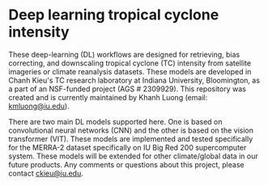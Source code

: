 # Deep learning tropical cyclone intensity
These deep-learning (DL) workflows are designed for retrieving, bias correcting, and downscaling tropical cyclone (TC) intensity from satellite imageries or climate reanalysis datasets. These models are developed in Chanh Kieu's TC research laboratory at Indiana University, Bloomington, as a part of an NSF-funded project (AGS \# 2309929). This repository was created and is currently maintained by Khanh Luong (email: kmluong@iu.edu).  

There are two main DL models supported here. One is based on convolutional neural networks (CNN) and the other is based on the vision transformer (VIT). These models are implemented and tested specifically for the MERRA-2 dataset specifically on IU Big Red 200 supercomputer system. These models will be extended for other climate/global data in our future products. Any comments or questions about this project, please contact ckieu@iu.edu. 
